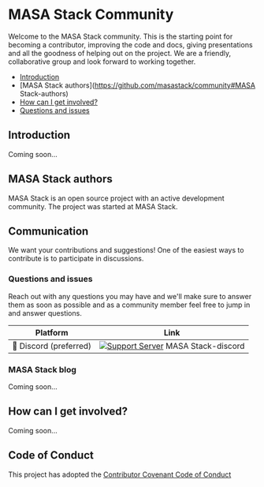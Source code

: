 # MASA Stack Community

Welcome to the MASA Stack community. This is the starting point for becoming a contributor, improving the code and docs, giving presentations and all the goodness of helping out on the project. We are a friendly, collaborative group and look forward to working together.

- [Introduction](https://github.com/masastack/community#introduction)
- [MASA Stack authors](https://github.com/masastack/community#MASA Stack-authors)
- [How can I get involved?](https://github.com/masastack/community#how-can-i-get-involved?)
- [Questions and issues](https://github.com/masastack/community#questions-and-issues)

## Introduction

Coming soon...

## MASA Stack authors

MASA Stack is an open source project with an active development community. The project was started at MASA Stack.

## Communication

We want your contributions and suggestions! One of the easiest ways to contribute is to participate in discussions.

### Questions and issues

Reach out with any questions you may have and we'll make sure to answer them as soon as possible and as a community member feel free to jump in and answer questions.

| Platform              | Link                                                         |
| --------------------- | ------------------------------------------------------------ |
| 💬 Discord (preferred) | [![Support Server](https://img.shields.io/discord/908253309335375872.svg?color=7289da&label=TestingMeme&logo=discord&style=flat-square)](https://discord.gg/vpEv3HJ) MASA Stack-discord |

### MASA Stack blog

Coming soon...

## How can I get involved?

Coming soon...

## Code of Conduct

This project has adopted the [Contributor Covenant Code of Conduct](CODE-OF-CONDUCT.md)

